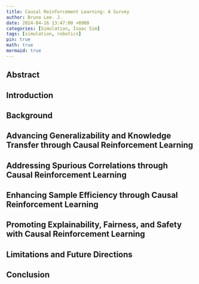 ```yaml
---
title: Causal Reinforcement Learning: A Survey
author: Bruno Lee. J.
date: 2024-04-16 13:47:00 +0900
categories: [Simulation, Isaac Sim]
tags: [simulation, robotics]
pin: true
math: true
mermaid: true
---
```



## Abstract

## Introduction

## Background

## Advancing Generalizability and Knowledge Transfer through Causal Reinforcement Learning

## Addressing Spurious Correlations through Causal Reinforcement Learning

## Enhancing Sample Efficiency through Causal Reinforcement Learning

## Promoting Explainability, Fairness, and Safety with Causal Reinforcement Learning

## Limitations and Future Directions

## Conclusion